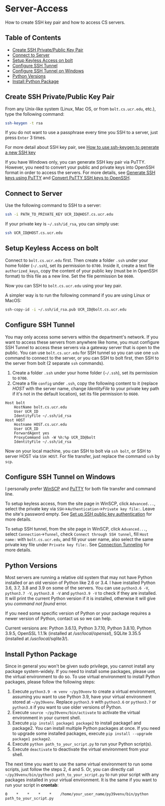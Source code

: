 # Server-Access
How to create SSH key pair and how to access CS servers.

## Table of Contents  
- [Create SSH Private/Public Key Pair](#create-ssh-privatepublic-key-pair)  
- [Connect to Server](#connect-to-server)
- [Setup Keyless Access on bolt](#setup-keyless-access-on-bolt) 
- [Configure SSH Tunnel](#configure-ssh-tunnel) 
- [Configure SSH Tunnel on Windows](#configure-ssh-tunnel-on-windows) 
- [Python Versions](#python-versions) 
- [Install Python Package](#install-python-package) 


## Create SSH Private/Public Key Pair
From any Unix-like system (Linux, Mac OS, or from `bolt.cs.ucr.edu`, etc.), type the following command:
```bash
ssh-keygen -t rsa
```

If you do not want to use a passphrase every time you SSH to a server, just press `Enter` 3 times.

For more detail about SSH key pair, see [How to use ssh-keygen to generate a new SSH key](https://www.ssh.com/ssh/keygen/)

If you have Windows only, you can generate SSH key pair via PuTTY. However, you need to convert your public and private keys into OpenSSH format in order to access the servers. For more details, see [Generate SSH keys using PuTTY](https://www.siteground.com/kb/how_to_generate_an_ssh_key_on_windows_using_putty/) and [Convert PuTTY SSH keys to OpenSSH](https://stackoverflow.com/questions/2224066/how-to-convert-ssh-keypairs-generated-using-puttygen-windows-into-key-pairs-us).


## Connect to Server
Use the following command to SSH to a server:
```bash
ssh -i PATH_TO_PRIVATE_KEY UCR_ID@HOST.cs.ucr.edu
```

If your private key is `~/.ssh/id_rsa`, you can simply use:
```bash
ssh UCR_ID@HOST.cs.ucr.edu
```

## Setup Keyless Access on bolt
Connect to `bolt.cs.ucr.edu` first. Then create a folder `.ssh` under your home folder (`~/.ssh`), set its permission to `0700`. Inside it, create a text file `authorized_keys`, copy the content of your public key (must be in OpenSSH format) to this file as a new line. Set the file permission be `0600`.

Now you can SSH to `bolt.cs.ucr.edu` using your key pair.

A simpler way is to run the following command if you are using Linux or MacOS:
```bash
ssh-copy-id -i ~/.ssh/id_rsa.pub UCR_ID@bolt.cs.ucr.edu
```

## Configure SSH Tunnel
You may only access some servers within the department's network. If you want to access these servers from anywhere like home, you must configure SSH Tunnel to access these servers via a gateway server that is open to the public. You can use `bolt.cs.ucr.edu` for SSH tunnel so you can use one `ssh` command to connect to the server, or you can SSH to bolt first, then SSH to the server from bolt (2 separate `ssh` commands).

1. Create a folder `.ssh` under your home folder (`~/.ssh`), set its permission to `0700`.
2. Create a file `config` under `.ssh`,  copy the following content to it (replace _HOST_ with the server name, change _IdentityFile_ to your private key path if it's not in the default location), set its file permission to `0600`.

```
Host bolt
	HostName bolt.cs.ucr.edu
	User UCR_ID
	IdentityFile ~/.ssh/id_rsa
Host HOST
	Hostname HOST.cs.ucr.edu
	User UCR_ID
	ForwardAgent yes
	ProxyCommand ssh -W %h:%p UCR_ID@bolt
	IdentityFile ~/.ssh/id_rsa
```

Now on your local machine, you can SSH to bolt via `ssh bolt`, or SSH to server HOST via `SSH HOST`. For file transfer, just replace the command `ssh` by `scp`.

## Configure SSH Tunnel on Windows
I personally prefer [WinSCP](https://winscp.net) and [PuTTY](https://www.putty.org/) for both file transfer and command line.

To setup keyless access, from the site page in WinSCP, click `Advanced...`, select the private key via `SSH`&rarr;`Authentication`&rarr;`Private key file:`. Leave the site's password empty. See [Set up SSH public key authentication](https://winscp.net/eng/docs/guide_public_key) for more details.

To setup SSH tunnel, from the site page in WinSCP, click `Advanced...`, select `Connection`&rarr;`Tunnel`, check `Connect through SSH tunnel`, fill `Host name:` with `bolt.cs.ucr.edu`, and fill your user name, also select the same private key file under `Private key file:`. See [Connection Tunneling](https://winscp.net/eng/docs/tunneling) for more details.

## Python Versions
Most servers are running a relative old system that may not have Python installed or an old version of Python like 2.6 or 3.4. I have installed Python 3.6, 3.7, 3.8 and 3.9 on some of the servers. You can use `python3.6 -V`, `python3.7 -V`, `python3.8 -V` and `python3.9 -V` to check if they are installed. It will print the current Python version if it is installed, otherwise it will give you *command not found* error.

If you need some specific version of Python or your package requires a newer version of Python, contact us so we can help.

Current versions are: Python 3.6.13, Python 3.7.10, Python 3.8.10, Python 3.9.5, OpenSSL 1.1.1k (installed at _/usr/local/openssl_), SQLite 3.35.5 (installed at _/usr/local/sqlite3/_).

## Install Python Package
Since in general you won't be given sudo privilege, you cannot install any package system-widely. If you need to install some packages, please use the virtual environment to do so. To use virtual environment to install Python packages, please follow the following steps:

1. Execute `python3.9 -m venv ~/py39venv` to create a virtual environment, assuming you want to use Python 3.9, have your virtual environment stored at `~/py39venv`. Replace `python3.9` with `python3.6` or `python3.7` or `python3.8` if you want to use older versions of Python.
2. Execute `source ~/py39venv/bin/activate` to activate the virtual environment in your current shell.
3. Execute `pip install package1 package2` to install package1 and package2. You can install multiple Python packages at once. If you need to upgrade some installed packages, execute `pip install --upgrade package1 package2`.
4. Execute `python path_to_your_script.py` to run your Python script(s).
5. Execute `deactivate` to deactivate the virtual environment from your shell.

The next time you want to use the same virtual environment to run some scripts, just follow the steps 2, 4 and 5. Or, you can directly call `~/py39venv/bin/python3 path_to_your_script.py` to run your script with any packages installed in your virtual environment. It is the same if you want to run your script in **crontab**:
```
0    *    *    *    *    /home/your_user_name/py39venv/bin/python path_to_your_script.py
```

